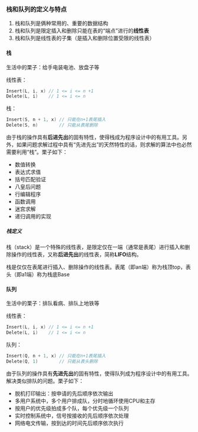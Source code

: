 ### 栈和队列的定义与特点

1. 栈和队列是俩种常用的、重要的数据结构
2. 栈和队列是限定插入和删除只能在表的“端点”进行的**线性表**
3. 栈和队列是线性表的子集（是插入和删除位置受限的线性表）

#### 栈

生活中的栗子：给手电装电池、放盘子等

线性表：

```c
Insert(L, i, x) // 1 <= i <= n +1
Delete(L, i)    // 1 <= i <= n
```

栈：

```c
Insert(S, n + 1, x) // 只能在n+1表尾插入
Delete(S, n)        // 只能从表尾删除
```

由于栈的操作具有**后进先出**的固有特性，使得栈成为程序设计中的有用工具。另外，如果问题求解过程中具有“先进先出”的天然特性的话，则求解的算法中也必然需要利用“栈”。栗子如下：

- 数值转换
- 表达式求值
- 括号匹配验证
- 八皇后问题
- 行编辑程序
- 函数调用
- 迷宫求解
- 递归调用的实现

##### 栈定义

栈（stack）是一个特殊的线性表，是限定仅在一端（通常是表尾）进行插入和删除操作的线性表，又称**后进先出**的线性表，简称**LIFO**结构。

栈是仅仅在表尾进行插入、删除操作的线性表。表尾（即an端）称为栈顶top，表头（即a1端）称为栈底Base

#### 队列

生活中的栗子：排队看病、排队上地铁等

线性表：

```c
Insert(L, i, x) // 1 <= i <= n +1
Delete(L, i)    // 1 <= i <= n
```

队列：

```c
Insert(Q, n + 1, x) // 只能在n+1表尾插入
Delete(Q, 1)        // 只能从表头删除
```

由于队列的操作具有**先进先出**的固有特性，使得队列成为程序设计中的有用工具。解决类似排队的问题。栗子如下：

- 脱机打印输出：按申请的先后顺序依次输出
- 多用户系统中，多个用户排成队，分时地循环使用CPU和主存
- 按用户的优先级拍成多个队，每个优先级一个队列
- 实时控制系统中，信号按接收的先后顺序依次处理
- 网络电文传输，按到达的时间先后顺序依次执行